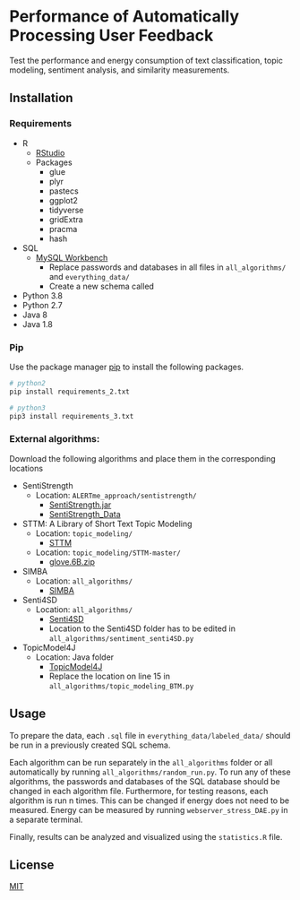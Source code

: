 # Performance of Automatically Processing User Feedback

Test the performance and energy consumption of text classification, topic modeling, sentiment analysis, and similarity measurements.

## Installation
### Requirements
* R
  * [RStudio](https://www.rstudio.com)
  * Packages
    * glue
    * plyr
    * pastecs
    * ggplot2
    * tidyverse
    * gridExtra
    * pracma
    * hash
* SQL
  * [MySQL Workbench](https://www.mysql.com/products/workbench/)
    * Replace passwords and databases in all files in `all_algorithms/` and `everything_data/`
    * Create a new schema called
* Python 3.8
* Python 2.7
* Java 8
* Java 1.8

### Pip
Use the package manager [pip](https://pip.pypa.io/en/stable/) to install the following packages.

```bash
# python2
pip install requirements_2.txt

# python3
pip3 install requirements_3.txt
```

### External algorithms:
Download the following algorithms and place them in the corresponding locations
* SentiStrength
  * Location: `ALERTme_approach/sentistrength/`
    * [SentiStrength.jar](http://sentistrength.wlv.ac.uk/jkpop/)
    * [SentiStrength_Data](http://sentistrength.wlv.ac.uk/jkpop/)
* STTM: A Library of Short Text Topic Modeling
  * Location: `topic_modeling/`
    * [STTM](https://github.com/qiang2100/STTM)
  * Location: `topic_modeling/STTM-master/`
    * [glove.6B.zip](https://nlp.stanford.edu/projects/glove/)
* SIMBA
  * Location: `all_algorithms/`
    * [SIMBA](https://doi.org/10.1109/RE48521.2020.00017)
* Senti4SD
  * Location: `all_algorithms/`
    * [Senti4SD](https://github.com/collab-uniba/Senti4SD)
    * Location to the Senti4SD folder has to be edited in `all_algorithms/sentiment_senti4SD.py`
* TopicModel4J
  * Location: Java folder
    * [TopicModel4J](https://github.com/soberqian/TopicModel4J)
    * Replace the location on line 15 in `all_algorithms/topic_modeling_BTM.py`
## Usage
To prepare the data, each `.sql` file in `everything_data/labeled_data/` should be run in a previously created SQL schema. 

Each algorithm can be run separately in the `all_algorithms` folder or all automatically by running `all_algorithms/random_run.py`. To run any of these algorithms, the passwords and databases of the SQL database should be changed in each algorithm file. Furthermore, for testing reasons, each algorithm is run n times. This can be changed if energy does not need to be measured. Energy can be measured by running `webserver_stress_DAE.py` in a separate terminal.

Finally, results can be analyzed and visualized using the `statistics.R` file.

## License
[MIT](https://choosealicense.com/licenses/mit/)
